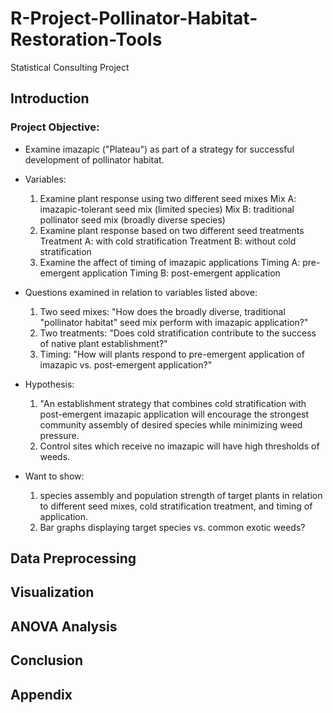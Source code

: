 # R-Project-Pollinator-Habitat-Restoration-Tools
Statistical Consulting Project
## Introduction
### Project Objective:
* Examine imazapic ("Plateau") as part of a strategy for successful development of pollinator habitat.
* Variables:
	1) Examine plant response using two different seed mixes
		Mix A: imazapic-tolerant seed mix (limited species)
		Mix B: traditional pollinator seed mix (broadly diverse species)
	2) Examine plant response based on two different seed treatments
		Treatment A: with cold stratification
		Treatment B: without cold stratification
	3) Examine the affect of timing of imazapic applications
		Timing A: pre-emergent application
		Timing B: post-emergent application

* Questions examined in relation to variables listed above:
  1) Two seed mixes: "How does the broadly diverse, traditional "pollinator habitat" seed mix perform with imazapic application?"
	2) Two treatments: "Does cold stratification contribute to the success of native plant establishment?"
	3) Timing: "How will plants respond to pre-emergent application of imazapic vs. post-emergent application?"

* Hypothesis:
  1) "An establishment strategy that combines cold stratification with post-emergent imazapic application will encourage the strongest community assembly of desired species while minimizing weed pressure.
  2) Control sites which receive no imazapic will have high thresholds of weeds.
* Want to show:
	1) species assembly and population strength of target plants in relation to different seed mixes, cold stratification treatment, and timing of application.
	2) Bar graphs displaying target species vs. common exotic weeds?

## Data Preprocessing 
## Visualization
## ANOVA Analysis 
## Conclusion
## Appendix
